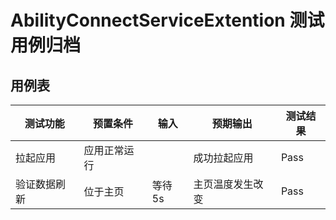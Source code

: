 # AbilityConnectServiceExtention 测试用例归档

## 用例表

|测试功能|预置条件|输入|预期输出|测试结果|
|--------------------------------|--------------------------------|--------------------------------|--------------------------------|--------------------------------|
|拉起应用|	 应用正常运行|		|成功拉起应用|Pass|
|验证数据刷新|	位于主页|     等待5s|主页温度发生改变|Pass|
